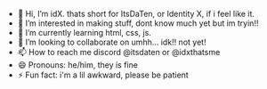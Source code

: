 - 👋 Hi, I’m idX. thats short for ItsDaTen, or Identity X, if i feel like it.
- 👀 I’m interested in making stuff, dont know much yet but im tryin!!
- 🌱 I’m currently learning html, css, js.
- 💞️ I’m looking to collaborate on umhh... idk!! not yet!
- 📫 How to reach me discord @itsdaten or @idxthatsme
- 😄 Pronouns: he/him, they is fine
- ⚡ Fun fact: i'm a lil awkward, please be patient

<!---
idXID10/idXID10 is a ✨ special ✨ repository because its `README.md` (this file) appears on your GitHub profile.
You can click the Preview link to take a look at your changes.
--->
